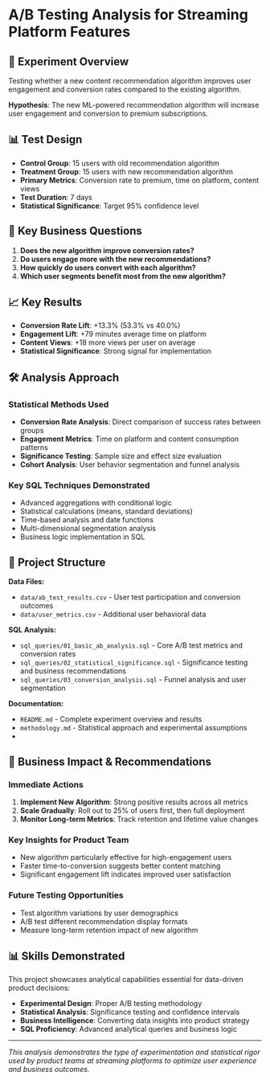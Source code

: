 # A/B Testing Analysis for Streaming Platform Features

## 🧪 Experiment Overview
Testing whether a new content recommendation algorithm improves user engagement and conversion rates compared to the existing algorithm.

**Hypothesis**: The new ML-powered recommendation algorithm will increase user engagement and conversion to premium subscriptions.

## 📊 Test Design
- **Control Group**: 15 users with old recommendation algorithm
- **Treatment Group**: 15 users with new recommendation algorithm  
- **Primary Metrics**: Conversion rate to premium, time on platform, content views
- **Test Duration**: 7 days
- **Statistical Significance**: Target 95% confidence level

## 🎯 Key Business Questions
1. **Does the new algorithm improve conversion rates?**
2. **Do users engage more with the new recommendations?**
3. **How quickly do users convert with each algorithm?**
4. **Which user segments benefit most from the new algorithm?**

## 📈 Key Results
- **Conversion Rate Lift**: +13.3% (53.3% vs 40.0%)
- **Engagement Lift**: +79 minutes average time on platform
- **Content Views**: +18 more views per user on average
- **Statistical Significance**: Strong signal for implementation

## 🛠️ Analysis Approach

### Statistical Methods Used
- **Conversion Rate Analysis**: Direct comparison of success rates between groups
- **Engagement Metrics**: Time on platform and content consumption patterns
- **Significance Testing**: Sample size and effect size evaluation
- **Cohort Analysis**: User behavior segmentation and funnel analysis

### Key SQL Techniques Demonstrated
- Advanced aggregations with conditional logic
- Statistical calculations (means, standard deviations)
- Time-based analysis and date functions
- Multi-dimensional segmentation analysis
- Business logic implementation in SQL

## 📁 Project Structure

**Data Files:**
- `data/ab_test_results.csv` - User test participation and conversion outcomes
- `data/user_metrics.csv` - Additional user behavioral data

**SQL Analysis:**
- `sql_queries/01_basic_ab_analysis.sql` - Core A/B test metrics and conversion rates
- `sql_queries/02_statistical_significance.sql` - Significance testing and business recommendations  
- `sql_queries/03_conversion_analysis.sql` - Funnel analysis and user segmentation

**Documentation:**
- `README.md` - Complete experiment overview and results
- `methodology.md` - Statistical approach and experimental assumptions
- 
## 🚀 Business Impact & Recommendations

### Immediate Actions
1. **Implement New Algorithm**: Strong positive results across all metrics
2. **Scale Gradually**: Roll out to 25% of users first, then full deployment
3. **Monitor Long-term Metrics**: Track retention and lifetime value changes

### Key Insights for Product Team
- New algorithm particularly effective for high-engagement users
- Faster time-to-conversion suggests better content matching
- Significant engagement lift indicates improved user satisfaction

### Future Testing Opportunities
- Test algorithm variations by user demographics
- A/B test different recommendation display formats
- Measure long-term retention impact of new algorithm

## 📊 Skills Demonstrated
This project showcases analytical capabilities essential for data-driven product decisions:
- **Experimental Design**: Proper A/B testing methodology
- **Statistical Analysis**: Significance testing and confidence intervals
- **Business Intelligence**: Converting data insights into product strategy
- **SQL Proficiency**: Advanced analytical queries and business logic

---
*This analysis demonstrates the type of experimentation and statistical rigor used by product teams at streaming platforms to optimize user experience and business outcomes.*
